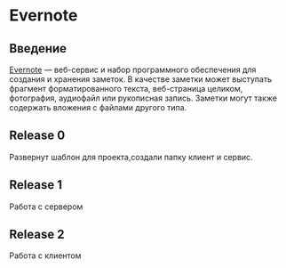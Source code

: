 # Evernote

## Введение
[Evernote](https://evernote.com/intl/ru) — веб-сервис и набор программного обеспечения для создания и хранения заметок. В качестве заметки может выступать фрагмент форматированного текста, веб-страница целиком, фотография, аудиофайл или рукописная запись. Заметки могут также содержать вложения с файлами другого типа. 


## Release 0
Развернут шаблон для проекта,создали папку клиент и сервис.

## Release 1 
Работа с сервером

## Release 2 
Работа с клиентом






